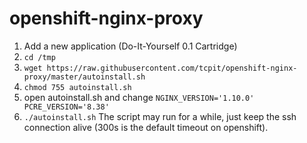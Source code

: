 # openshift-nginx-proxy
1. Add a new application (Do-It-Yourself 0.1 Cartridge)
2. `cd /tmp`
3. `wget https://raw.githubusercontent.com/tcpit/openshift-nginx-proxy/master/autoinstall.sh`
4. `chmod 755 autoinstall.sh`
5. open autoinstall.sh and change 
`NGINX_VERSION='1.10.0'
PCRE_VERSION='8.38'`
6. `./autoinstall.sh`
The script may run for a while, just keep the ssh connection alive (300s is the default timeout on openshift).
